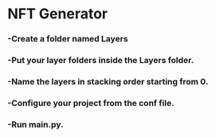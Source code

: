 # NFT Generator

### -Create a folder named Layers
### -Put your layer folders inside the Layers folder.  
### -Name the layers in stacking order starting from 0.  
### -Configure your project from the conf file.  
### -Run main.py.  

